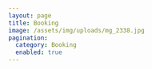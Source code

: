 ```yaml
---
layout: page
title: Booking
image: /assets/img/uploads/mg_2338.jpg
pagination:
  category: Booking
  enabled: true
---
```

